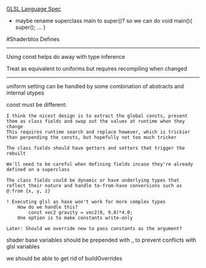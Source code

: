 [GLSL Language Spec](http://www.khronos.org/files/opengles_shading_language.pdf)

- maybe rename superclass main to super()?
	so we can do 
	void main(){
		super();
		...
	}

#Shaderblox Defines

--------------

Using const helps do away with type inference

Treat as equivalent to uniforms but requires recompiling when changed

--------------

uniform setting can be handled by some combination of abstracts and internal utypes

const must be different:
	
	I think the nicest design is to extract the global consts, present them as class fields and swap out the values at runtime when they change
	This requires runtime search and replace however, which is trickier than perpending the consts, but hopefully not too much tricker

	The class fields should have getters and setters that trigger the rebuilt
	
	We'll need to be careful when defining fields incase they're already defined on a superclass

	The class fields could be dynamic or have underlying types that reflect their nature and handle to-from-haxe conversions such as @:from {x, y, z}
	
	! Executing glsl as haxe won't work for more complex types
		How do we handle this?
			const vec2 gravity = vec2(0, 9.8)*4.0;
		One option is to make constants write-only 

	Later: Should we override new to pass constants as the argument? 


shader base variables should be prepended with _ to prevent conflicts with glsl variables

we should be able to get rid of buildOverrides